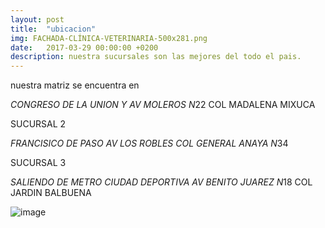 ```yaml
---
layout: post
title:  "ubicacion"
img: FACHADA-CLÍNICA-VETERINARIA-500x281.png
date:   2017-03-29 00:00:00 +0200
description: nuestra sucursales son las mejores del todo el pais.
---
```


nuestra matriz se encuentra en
 
 *CONGRESO DE LA UNION Y AV MOLEROS N*22 COL MADALENA MIXUCA

SUCURSAL 2
 
 *FRANCISICO DE PASO AV LOS ROBLES COL GENERAL ANAYA N*34

SUCURSAL 3
 
 *SALIENDO DE METRO CIUDAD DEPORTIVA AV BENITO JUAREZ N*18 COL JARDIN BALBUENA
 
 ![image](https://user-images.githubusercontent.com/100168748/164958013-4a63e0f9-03f7-44ff-92da-5561d2217cc7.png)
